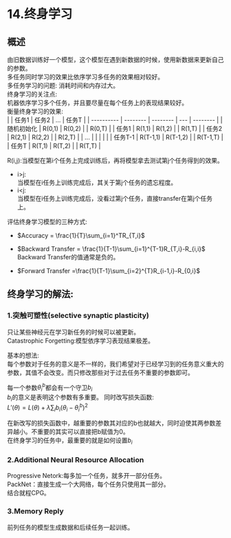 # 14.终身学习  
## 概述
由旧数据训练好一个模型，这个模型在遇到新数据的时候，使用新数据来更新自己的参数。     
多任务同时学习的效果比依序学习多任务的效果相对较好。   
多任务学习的问题: 消耗时间和内存过大。  
终身学习的关注点:  
机器依序学习多个任务，并且要尽量在每个任务上的表现结果较好。  
衡量终身学习的效果:  
|            | 任务1    | 任务2    | ... | 任务T    |
| ---------- | -------- | -------- | --- | -------- |
| 随机初始化 | R(0,1)   | R(0,2)   |     | R(0,T)   |
| 任务1      | R(1,1)   | R(1,2)   |     | R(1,T)   |
| 任务2      | R(2,1)   | R(2,2)   |     | R(2,T)   |
| ...        |          |          |     |          |
| 任务T-1    | R(T-1,1) | R(T-1,2) |     | R(T-1,T) |
| 任务T      | R(T,1)   | R(T,2)   |     | R(T,T)   |

R(i,j):当模型在第i个任务上完成训练后，再将模型拿去测试第j个任务得到的效果。  
+ i>j:  
    当模型在i任务上训练完成后，其关于第j个任务的遗忘程度。  
+ i<j:  
    当模型在i任务上训练完成后，没看过第j个任务，直接transfer在第j个任务上。   

评估终身学习模型的三种方式:  
+ $Accuracy = \frac{1}{T}\sum_{i=1}^TR_{T,i}$  
+ $Backward Transfer = \frac{1}{T-1}\sum_{i=1}^{T-1}R_{T,i}-R_{i,i}$  
  Backward Transfer的值通常是负的。  

+ $Forward Transfer =\frac{1}{T-1}\sum_{i=2}^{T}R_{i-1,i}-R_{0,i}$  

## 终身学习的解法:  
### 1.突触可塑性(selective synaptic plasticity)  
只让某些神经元在学习新任务的时候可以被更新。   
Catastrophic Forgetting:模型依序学习表现结果极差。  

基本的想法:  
每个参数对于任务的意义是不一样的，我们希望对于已经学习到的任务意义重大的参数，其值不会改变。而只修改那些对于过去任务不重要的参数即可。  

每一个参数$\theta_i^b$都会有一个守卫$b_i$   
$b_i$的意义是表明这个参数有多重要。
同时改写损失函数:  
$L'(\theta) = L(\theta) + \lambda \sum_i b_i(\theta_i-\theta_i^b)^2$  

在新改写的损失函数中，越重要的参数其对应的b也就越大，同时迫使其两参数差异越小。不重要的其实可以直接把b赋值为0。  
在终身学习的任务中，最重要的就是如何设置$b_i$  

### 2.Additional Neural Resource Allocation  
Progressive Netork:每多加一个任务，就多开一部分任务。   
PackNet：直接生成一个大网络，每个任务只使用其一部分。  
结合就程CPG。  

### 3.Memory Reply  
前列任务的模型生成数据和后续任务一起训练。  
